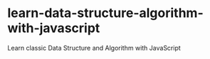 # learn-data-structure-algorithm-with-javascript
Learn classic Data Structure and Algorithm with JavaScript
